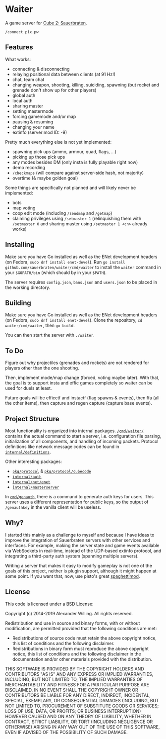 # Waiter

A game server for [Cube 2: Sauerbraten](http://sauerbraten.org/).

    /connect p1x.pw


## Features

What works:

- connecting & disconnecting
- relaying positional data between clients (at 91 Hz!)
- chat, team chat
- changing weapon, shooting, killing, suiciding, spawning (but rocket and grenade don't show up for other players)
- global auth
- local auth
- sharing master
- setting mastermode
- forcing gamemode and/or map
- pausing & resuming
- changing your name
- extinfo (server mod ID: -9)

Pretty much everything else is not yet implemented:

- spawning pick ups (ammo, armour, quad, flags, ...)
- picking up those pick ups
- any modes besides DM (only insta is fully playable right now)
- demo recording
- `/checkmaps` (will compare against server-side hash, not majority)
- overtime (& maybe golden goal)

Some things are specifically not planned and will likely never be implemented:

- bots
- map voting
- coop edit mode (including `/sendmap` and `/getmap`)
- claiming privileges using `/setmaster 1` (relinquishing them with `/setmaster 0` and sharing master using `/setmaster 1 <cn>` already works)


## Installing

Make sure you have Go installed as well as the ENet development headers (on Fedora, `sudo dnf install enet-devel`). Run `go install github.com/sauerbraten/waiter/cmd/waiter` to install the `waiter` command in your `$GOPATH/bin` (which should by in your `$PATH`).

The server requires `config.json`, `bans.json` and `users.json` to be placed in the working directory.


## Building

Make sure you have Go installed as well as the ENet development headers (on Fedora, `sudo dnf install enet-devel`). Clone the repository, `cd waiter/cmd/waiter`, then `go build`.

You can then start the server with `./waiter`.


## To Do

Figure out why projectiles (grenades and rockets) are not rendered for players other than the one shooting.

Then, implement mode/map change (forced, voting maybe later). With that, the goal is to support insta and effic games completely so waiter can be used for duels at least.

Future goals will be efficctf and instactf (flag spawns & events), then ffa (all the other items), then capture and regen capture (capture base events).


## Project Structure

Most functionality is organized into internal packages. [`/cmd/waiter/`](/cmd/waiter/) contains the actual command to start a server, i.e. configuration file parsing, initialization of all components, and handling of incoming packets. Protocol definitions like network message codes can be found in [`internal/definitions`](/internal/definitions/).

Other interesting packages:

- [`pkg/protocol`](pkg/protocol) & [`pkg/protocol/cubecode`](pkg/protocol/cubecode)
- [`internal/auth`](internal/auth)
- [`internal/net/enet`](internal/net/enet)
- [`internal/masterserver`](internal/masterserver)

In [`cmd/genauth`](cmd/genauth), there is a command to generate auth keys for users. This server uses a different representation for public keys, so the output of `/genauthkey` in the vanilla client will be useless.


## Why?

I started this mainly as a challenge to myself and because I have ideas to improve the integration of Sauerbraten servers with other services and interfaces. For example, making the server state and game events available via WebSockets in real-time, instead of the UDP-based extinfo protocol, and integrating a third-party auth system (spanning multiple servers).

Writing a server that makes it easy to modify gameplay is not one of the goals of this project, neither is plugin support, although it might happen at some point. If you want that, now, use pisto's great [spaghettimod](https://github.com/pisto/spaghettimod).


## License

This code is licensed under a BSD License:

Copyright (c) 2014-2019 Alexander Willing. All rights reserved.

Redistribution and use in source and binary forms, with or without modification,
are permitted provided that the following conditions are met:

- Redistributions of source code must retain the above copyright notice, this list of conditions and the following disclaimer.
- Redistributions in binary form must reproduce the above copyright notice, this list of conditions and the following disclaimer in the documentation and/or other materials provided with the distribution.

THIS SOFTWARE IS PROVIDED BY THE COPYRIGHT HOLDERS AND CONTRIBUTORS "AS IS" AND ANY EXPRESS OR IMPLIED WARRANTIES, INCLUDING, BUT NOT LIMITED TO, THE IMPLIED WARRANTIES OF MERCHANTABILITY AND FITNESS FOR A PARTICULAR PURPOSE ARE DISCLAIMED. IN NO EVENT SHALL THE COPYRIGHT OWNER OR CONTRIBUTORS BE LIABLE FOR ANY DIRECT, INDIRECT, INCIDENTAL, SPECIAL, EXEMPLARY, OR CONSEQUENTIAL DAMAGES (INCLUDING, BUT NOT LIMITED TO, PROCUREMENT OF SUBSTITUTE GOODS OR SERVICES; LOSS OF USE, DATA, OR PROFITS; OR BUSINESS INTERRUPTION) HOWEVER CAUSED AND ON ANY THEORY OF LIABILITY, WHETHER IN CONTRACT, STRICT LIABILITY, OR TORT (INCLUDING NEGLIGENCE OR OTHERWISE) ARISING IN ANY WAY OUT OF THE USE OF THIS SOFTWARE, EVEN IF ADVISED OF THE POSSIBILITY OF SUCH DAMAGE.
